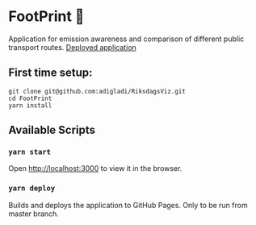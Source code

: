 # FootPrint 👣

Application for emission awareness and comparison of different public transport routes.
[Deployed application](https://kthfootprint.github.io/FootPrint/)


## First time setup:
```
git clone git@github.com:adigladi/RiksdagsViz.git
cd FootPrint
yarn install
```

## Available Scripts

### `yarn start`
Open [http://localhost:3000](http://localhost:3000) to view it in the browser.

### `yarn deploy`
Builds and deploys the application to GitHub Pages. 
Only to be run from master branch.
